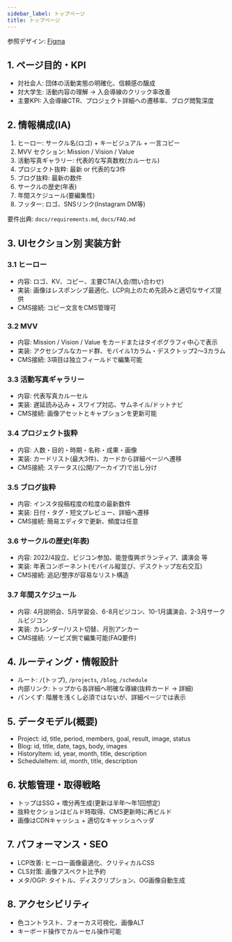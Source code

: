 ```yaml
---
sidebar_label: トップページ
title: トップページ
---
```


参照デザイン: [Figma](https://www.figma.com/design/YnVHGwlPC3uApYcexZDlen/%E3%82%BD%E3%83%BC%E3%83%93%E3%82%BA%E3%80%80%E3%83%87%E3%82%B6%E3%82%A4%E3%83%B3?node-id=5-138&t=s3f3lKF89jaOHeAf-4)

## 1. ページ目的・KPI
- 対社会人: 団体の活動実態の明確化、信頼感の醸成
- 対大学生: 活動内容の理解 → 入会導線のクリック率改善
- 主要KPI: 入会導線CTR、プロジェクト詳細への遷移率、ブログ閲覧深度

## 2. 情報構成(IA)
1. ヒーロー: サークル名(ロゴ) + キービジュアル + 一言コピー
2. MVV セクション: Mission / Vision / Value
3. 活動写真ギャラリー: 代表的な写真数枚(カルーセル)
4. プロジェクト抜粋: 最新 or 代表的な3件
5. ブログ抜粋: 最新の数件
6. サークルの歴史(年表)
7. 年間スケジュール(要編集性)
8. フッター: ロゴ、SNSリンク(Instagram DM等)

要件出典: `docs/requirements.md`, `docs/FAQ.md`

## 3. UIセクション別 実装方針

### 3.1 ヒーロー
- 内容: ロゴ、KV、コピー、主要CTA(入会/問い合わせ)
- 実装: 画像はレスポンシブ最適化、LCP向上のため先読みと適切なサイズ提供
- CMS接続: コピー文言をCMS管理可

### 3.2 MVV
- 内容: Mission / Vision / Value をカードまたはタイポグラフィ中心で表示
- 実装: アクセシブルなカード群、モバイル1カラム・デスクトップ2〜3カラム
- CMS接続: 3項目は独立フィールドで編集可能

### 3.3 活動写真ギャラリー
- 内容: 代表写真カルーセル
- 実装: 遅延読み込み + スワイプ対応、サムネイル/ドットナビ
- CMS接続: 画像アセットとキャプションを更新可能

### 3.4 プロジェクト抜粋
- 内容: 人数・目的・時期・名称・成果・画像
- 実装: カードリスト(最大3件)、カードから詳細ページへ遷移
- CMS接続: ステータス(公開/アーカイブ)で出し分け

### 3.5 ブログ抜粋
- 内容: インスタ投稿程度の粒度の最新数件
- 実装: 日付・タグ・短文プレビュー、詳細へ遷移
- CMS接続: 簡易エディタで更新、頻度は任意

### 3.6 サークルの歴史(年表)
- 内容: 2022/4設立、ビジコン参加、能登復興ボランティア、講演会 等
- 実装: 年表コンポーネント(モバイル縦並び、デスクトップ左右交互)
- CMS接続: 追記/整序が容易なリスト構造

### 3.7 年間スケジュール
- 内容: 4月説明会、5月学習会、6-8月ビジコン、10-1月講演会、2-3月サークルビジコン
- 実装: カレンダー/リスト切替、月別アンカー
- CMS接続: ソービズ側で編集可能(FAQ要件)

## 4. ルーティング・情報設計
- ルート: `/`(トップ), `/projects`, `/blog`, `/schedule`
- 内部リンク: トップから各詳細へ明確な導線(抜粋カード → 詳細)
- パンくず: 階層を浅くし必須ではないが、詳細ページでは表示

## 5. データモデル(概要)
- Project: id, title, period, members, goal, result, image, status
- Blog: id, title, date, tags, body, images
- HistoryItem: id, year, month, title, description
- ScheduleItem: id, month, title, description

## 6. 状態管理・取得戦略
- トップはSSG + 増分再生成(更新は半年〜年1回想定)
- 抜粋セクションはビルド時取得、CMS更新時に再ビルド
- 画像はCDNキャッシュ + 適切なキャッシュヘッダ

## 7. パフォーマンス・SEO
- LCP改善: ヒーロー画像最適化、クリティカルCSS
- CLS対策: 画像アスペクト比予約
- メタ/OGP: タイトル、ディスクリプション、OG画像自動生成

## 8. アクセシビリティ
- 色コントラスト、フォーカス可視化、画像ALT
- キーボード操作でカルーセル操作可能
